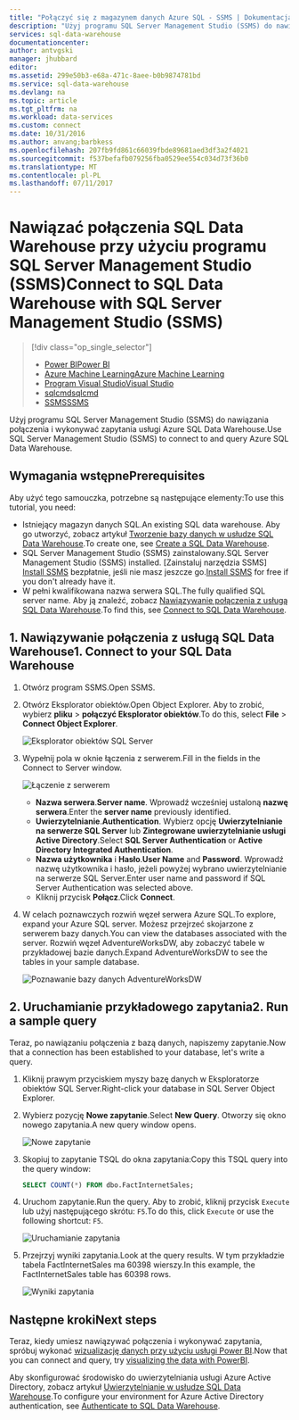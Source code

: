 ```yaml
---
title: "Połączyć się z magazynem danych Azure SQL - SSMS | Dokumentacja firmy Microsoft"
description: "Użyj programu SQL Server Management Studio (SSMS) do nawiązania połączenia i wykonywać zapytania usługi Azure SQL Data Warehouse."
services: sql-data-warehouse
documentationcenter: 
author: antvgski
manager: jhubbard
editor: 
ms.assetid: 299e50b3-e68a-471c-8aee-b0b9874781bd
ms.service: sql-data-warehouse
ms.devlang: na
ms.topic: article
ms.tgt_pltfrm: na
ms.workload: data-services
ms.custom: connect
ms.date: 10/31/2016
ms.author: anvang;barbkess
ms.openlocfilehash: 207fb9fd861c66039fbde89681aed3df3a2f4021
ms.sourcegitcommit: f537befafb079256fba0529ee554c034d73f36b0
ms.translationtype: MT
ms.contentlocale: pl-PL
ms.lasthandoff: 07/11/2017
---
```

# <a name="connect-to-sql-data-warehouse-with-sql-server-management-studio-ssms"></a><span data-ttu-id="71a02-103">Nawiązać połączenia SQL Data Warehouse przy użyciu programu SQL Server Management Studio (SSMS)</span><span class="sxs-lookup"><span data-stu-id="71a02-103">Connect to SQL Data Warehouse with SQL Server Management Studio (SSMS)</span></span>
> [!div class="op_single_selector"]
> * [<span data-ttu-id="71a02-104">Power BI</span><span class="sxs-lookup"><span data-stu-id="71a02-104">Power BI</span></span>](sql-data-warehouse-get-started-visualize-with-power-bi.md)
> * [<span data-ttu-id="71a02-105">Azure Machine Learning</span><span class="sxs-lookup"><span data-stu-id="71a02-105">Azure Machine Learning</span></span>](sql-data-warehouse-get-started-analyze-with-azure-machine-learning.md)
> * [<span data-ttu-id="71a02-106">Program Visual Studio</span><span class="sxs-lookup"><span data-stu-id="71a02-106">Visual Studio</span></span>](sql-data-warehouse-query-visual-studio.md)
> * [<span data-ttu-id="71a02-107">sqlcmd</span><span class="sxs-lookup"><span data-stu-id="71a02-107">sqlcmd</span></span>](sql-data-warehouse-get-started-connect-sqlcmd.md) 
> * [<span data-ttu-id="71a02-108">SSMS</span><span class="sxs-lookup"><span data-stu-id="71a02-108">SSMS</span></span>](sql-data-warehouse-query-ssms.md)
> 
> 

<span data-ttu-id="71a02-109">Użyj programu SQL Server Management Studio (SSMS) do nawiązania połączenia i wykonywać zapytania usługi Azure SQL Data Warehouse.</span><span class="sxs-lookup"><span data-stu-id="71a02-109">Use SQL Server Management Studio (SSMS) to connect to and query Azure SQL Data Warehouse.</span></span> 

## <a name="prerequisites"></a><span data-ttu-id="71a02-110">Wymagania wstępne</span><span class="sxs-lookup"><span data-stu-id="71a02-110">Prerequisites</span></span>
<span data-ttu-id="71a02-111">Aby użyć tego samouczka, potrzebne są następujące elementy:</span><span class="sxs-lookup"><span data-stu-id="71a02-111">To use this tutorial, you need:</span></span>

* <span data-ttu-id="71a02-112">Istniejący magazyn danych SQL.</span><span class="sxs-lookup"><span data-stu-id="71a02-112">An existing SQL data warehouse.</span></span> <span data-ttu-id="71a02-113">Aby go utworzyć, zobacz artykuł [Tworzenie bazy danych w usłudze SQL Data Warehouse][Create a SQL Data Warehouse].</span><span class="sxs-lookup"><span data-stu-id="71a02-113">To create one, see [Create a SQL Data Warehouse][Create a SQL Data Warehouse].</span></span>
* <span data-ttu-id="71a02-114">SQL Server Management Studio (SSMS) zainstalowany.</span><span class="sxs-lookup"><span data-stu-id="71a02-114">SQL Server Management Studio (SSMS) installed.</span></span> <span data-ttu-id="71a02-115">[Zainstaluj narzędzia SSMS] [ Install SSMS] bezpłatnie, jeśli nie masz jeszcze go.</span><span class="sxs-lookup"><span data-stu-id="71a02-115">[Install SSMS][Install SSMS] for free if you don't already have it.</span></span>
* <span data-ttu-id="71a02-116">W pełni kwalifikowana nazwa serwera SQL.</span><span class="sxs-lookup"><span data-stu-id="71a02-116">The fully qualified SQL server name.</span></span> <span data-ttu-id="71a02-117">Aby ją znaleźć, zobacz [Nawiązywanie połączenia z usługą SQL Data Warehouse][Connect to SQL Data Warehouse].</span><span class="sxs-lookup"><span data-stu-id="71a02-117">To find this, see [Connect to SQL Data Warehouse][Connect to SQL Data Warehouse].</span></span>

## <a name="1-connect-to-your-sql-data-warehouse"></a><span data-ttu-id="71a02-118">1. Nawiązywanie połączenia z usługą SQL Data Warehouse</span><span class="sxs-lookup"><span data-stu-id="71a02-118">1. Connect to your SQL Data Warehouse</span></span>
1. <span data-ttu-id="71a02-119">Otwórz program SSMS.</span><span class="sxs-lookup"><span data-stu-id="71a02-119">Open SSMS.</span></span>
2. <span data-ttu-id="71a02-120">Otwórz Eksplorator obiektów.</span><span class="sxs-lookup"><span data-stu-id="71a02-120">Open Object Explorer.</span></span> <span data-ttu-id="71a02-121">Aby to zrobić, wybierz **pliku** > **połączyć Eksplorator obiektów**.</span><span class="sxs-lookup"><span data-stu-id="71a02-121">To do this, select **File** > **Connect Object Explorer**.</span></span>
   
    ![Eksplorator obiektów SQL Server][1]
3. <span data-ttu-id="71a02-123">Wypełnij pola w oknie łączenia z serwerem.</span><span class="sxs-lookup"><span data-stu-id="71a02-123">Fill in the fields in the Connect to Server window.</span></span>
   
    ![Łączenie z serwerem][2]
   
   * <span data-ttu-id="71a02-125">**Nazwa serwera**.</span><span class="sxs-lookup"><span data-stu-id="71a02-125">**Server name**.</span></span> <span data-ttu-id="71a02-126">Wprowadź wcześniej ustaloną **nazwę serwera**.</span><span class="sxs-lookup"><span data-stu-id="71a02-126">Enter the **server name** previously identified.</span></span>
   * <span data-ttu-id="71a02-127">**Uwierzytelnianie**.</span><span class="sxs-lookup"><span data-stu-id="71a02-127">**Authentication**.</span></span> <span data-ttu-id="71a02-128">Wybierz opcję **Uwierzytelnianie na serwerze SQL Server** lub **Zintegrowane uwierzytelnianie usługi Active Directory**.</span><span class="sxs-lookup"><span data-stu-id="71a02-128">Select **SQL Server Authentication** or **Active Directory Integrated Authentication**.</span></span>
   * <span data-ttu-id="71a02-129">**Nazwa użytkownika** i **Hasło**.</span><span class="sxs-lookup"><span data-stu-id="71a02-129">**User Name** and **Password**.</span></span> <span data-ttu-id="71a02-130">Wprowadź nazwę użytkownika i hasło, jeżeli powyżej wybrano uwierzytelnianie na serwerze SQL Server.</span><span class="sxs-lookup"><span data-stu-id="71a02-130">Enter user name and password if SQL Server Authentication was selected above.</span></span>
   * <span data-ttu-id="71a02-131">Kliknij przycisk **Połącz**.</span><span class="sxs-lookup"><span data-stu-id="71a02-131">Click **Connect**.</span></span>
4. <span data-ttu-id="71a02-132">W celach poznawczych rozwiń węzeł serwera Azure SQL.</span><span class="sxs-lookup"><span data-stu-id="71a02-132">To explore, expand your Azure SQL server.</span></span> <span data-ttu-id="71a02-133">Możesz przejrzeć skojarzone z serwerem bazy danych.</span><span class="sxs-lookup"><span data-stu-id="71a02-133">You can view the databases associated with the server.</span></span> <span data-ttu-id="71a02-134">Rozwiń węzeł AdventureWorksDW, aby zobaczyć tabele w przykładowej bazie danych.</span><span class="sxs-lookup"><span data-stu-id="71a02-134">Expand AdventureWorksDW to see the tables in your sample database.</span></span>
   
    ![Poznawanie bazy danych AdventureWorksDW][3]

## <a name="2-run-a-sample-query"></a><span data-ttu-id="71a02-136">2. Uruchamianie przykładowego zapytania</span><span class="sxs-lookup"><span data-stu-id="71a02-136">2. Run a sample query</span></span>
<span data-ttu-id="71a02-137">Teraz, po nawiązaniu połączenia z bazą danych, napiszemy zapytanie.</span><span class="sxs-lookup"><span data-stu-id="71a02-137">Now that a connection has been established to your database, let's write a query.</span></span>

1. <span data-ttu-id="71a02-138">Kliknij prawym przyciskiem myszy bazę danych w Eksploratorze obiektów SQL Server.</span><span class="sxs-lookup"><span data-stu-id="71a02-138">Right-click your database in SQL Server Object Explorer.</span></span>
2. <span data-ttu-id="71a02-139">Wybierz pozycję **Nowe zapytanie**.</span><span class="sxs-lookup"><span data-stu-id="71a02-139">Select **New Query**.</span></span> <span data-ttu-id="71a02-140">Otworzy się okno nowego zapytania.</span><span class="sxs-lookup"><span data-stu-id="71a02-140">A new query window opens.</span></span>
   
    ![Nowe zapytanie][4]
3. <span data-ttu-id="71a02-142">Skopiuj to zapytanie TSQL do okna zapytania:</span><span class="sxs-lookup"><span data-stu-id="71a02-142">Copy this TSQL query into the query window:</span></span>
   
    ```sql
    SELECT COUNT(*) FROM dbo.FactInternetSales;
    ```
4. <span data-ttu-id="71a02-143">Uruchom zapytanie.</span><span class="sxs-lookup"><span data-stu-id="71a02-143">Run the query.</span></span> <span data-ttu-id="71a02-144">Aby to zrobić, kliknij przycisk `Execute` lub użyj następującego skrótu: `F5`.</span><span class="sxs-lookup"><span data-stu-id="71a02-144">To do this, click `Execute` or use the following shortcut: `F5`.</span></span>
   
    ![Uruchamianie zapytania][5]
5. <span data-ttu-id="71a02-146">Przejrzyj wyniki zapytania.</span><span class="sxs-lookup"><span data-stu-id="71a02-146">Look at the query results.</span></span> <span data-ttu-id="71a02-147">W tym przykładzie tabela FactInternetSales ma 60398 wierszy.</span><span class="sxs-lookup"><span data-stu-id="71a02-147">In this example, the FactInternetSales table has 60398 rows.</span></span>
   
    ![Wyniki zapytania][6]

## <a name="next-steps"></a><span data-ttu-id="71a02-149">Następne kroki</span><span class="sxs-lookup"><span data-stu-id="71a02-149">Next steps</span></span>
<span data-ttu-id="71a02-150">Teraz, kiedy umiesz nawiązywać połączenia i wykonywać zapytania, spróbuj wykonać [wizualizację danych przy użyciu usługi Power BI][visualizing the data with PowerBI].</span><span class="sxs-lookup"><span data-stu-id="71a02-150">Now that you can connect and query, try [visualizing the data with PowerBI][visualizing the data with PowerBI].</span></span>

<span data-ttu-id="71a02-151">Aby skonfigurować środowisko do uwierzytelniania usługi Azure Active Directory, zobacz artykuł [Uwierzytelnianie w usłudze SQL Data Warehouse][Authenticate to SQL Data Warehouse].</span><span class="sxs-lookup"><span data-stu-id="71a02-151">To configure your environment for Azure Active Directory authentication, see [Authenticate to SQL Data Warehouse][Authenticate to SQL Data Warehouse].</span></span>

<!--Arcticles-->
[Connect to SQL Data Warehouse]: sql-data-warehouse-connect-overview.md
[Create a SQL Data Warehouse]: sql-data-warehouse-get-started-provision.md
[Authenticate to SQL Data Warehouse]: sql-data-warehouse-authentication.md
[visualizing the data with PowerBI]: sql-data-warehouse-get-started-visualize-with-power-bi.md 

<!--Other-->
[Azure portal]: https://portal.azure.com
[Install SSMS]: https://msdn.microsoft.com/en-US/library/hh213248.aspx


<!--Image references-->

[1]: media/sql-data-warehouse-query-ssms/connect-object-explorer.png
[2]: media/sql-data-warehouse-query-ssms/connect-object-explorer1.png
[3]: media/sql-data-warehouse-query-ssms/explore-tables.png
[4]: media/sql-data-warehouse-query-ssms/new-query.png
[5]: media/sql-data-warehouse-query-ssms/execute-query.png
[6]: media/sql-data-warehouse-query-ssms/results.png
